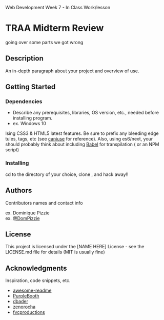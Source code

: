 Web Development Week 7 - In Class Work/lesson

# TRAA Midterm Review

going over some parts we got wrong

## Description

An in-depth paragraph about your project and overview of use.

## Getting Started

### Dependencies

* Describe any prerequisites, libraries, OS version, etc., needed before installing program.
* ex. Windows 10

Ising CSS3 & HTML5 latest features. Be sure to prefix any bleeding edge tules, tags, etc (see [caniuse](https://caniuse.com/) for reference). Also, using es6/next, your should probably think about including [Babel](https://babeljs.io/) for transpilation ( or an NPM script)

### Installing

cd to the directory of your choice, clone , and hack away!!

## Authors

Contributors names and contact info

ex. Dominique Pizzie  
ex. [@DomPizzie](https://twitter.com/dompizzie)



## License

This project is licensed under the [NAME HERE] License - see the LICENSE.md file for details (MIT is usually fine)

## Acknowledgments

Inspiration, code snippets, etc.
* [awesome-readme](https://github.com/matiassingers/awesome-readme)
* [PurpleBooth](https://gist.github.com/PurpleBooth/109311bb0361f32d87a2)
* [dbader](https://github.com/dbader/readme-template)
* [zenorocha](https://gist.github.com/zenorocha/4526327)
* [fvcproductions](https://gist.github.com/fvcproductions/1bfc2d4aecb01a834b46)
